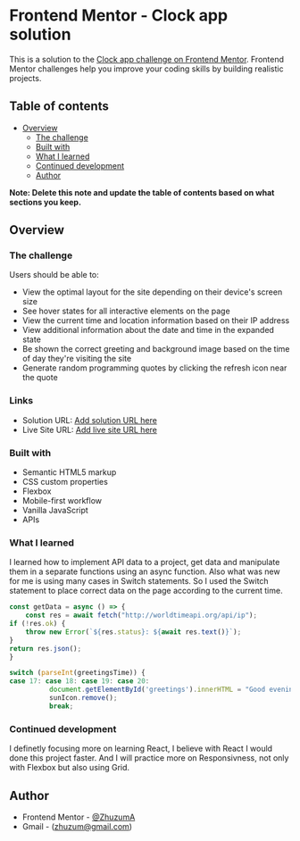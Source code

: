 # Frontend Mentor - Clock app solution

This is a solution to the [Clock app challenge on Frontend Mentor](https://www.frontendmentor.io/challenges/clock-app-LMFaxFwrM). Frontend Mentor challenges help you improve your coding skills by building realistic projects. 

## Table of contents

- [Overview](#overview)
  - [The challenge](#the-challenge)
  - [Built with](#built-with)
  - [What I learned](#what-i-learned)
  - [Continued development](#continued-development)
  - [Author](#author)


**Note: Delete this note and update the table of contents based on what sections you keep.**

## Overview

### The challenge

Users should be able to:

- View the optimal layout for the site depending on their device's screen size
- See hover states for all interactive elements on the page
- View the current time and location information based on their IP address
- View additional information about the date and time in the expanded state
- Be shown the correct greeting and background image based on the time of day they're visiting the site
- Generate random programming quotes by clicking the refresh icon near the quote

### Links

- Solution URL: [Add solution URL here](https://your-solution-url.com)
- Live Site URL: [Add live site URL here](https://your-live-site-url.com)


### Built with

- Semantic HTML5 markup
- CSS custom properties
- Flexbox
- Mobile-first workflow
- Vanilla JavaScript
- APIs


### What I learned

I learned how to implement API data to a project, get data and manipulate them in a separate functions using an async function. Also what was new for me is using many cases in Switch statements. So I used the Switch statement to place correct data on the page according to the current time.


```js
const getData = async () => {
	const res = await fetch("http://worldtimeapi.org/api/ip");
if (!res.ok) {
	throw new Error(`${res.status}: ${await res.text()}`);
}
return res.json();
}
```
```js
switch (parseInt(greetingsTime)) {
case 17: case 18: case 19: case 20:
		  document.getElementById('greetings').innerHTML = "Good evening";
		  sunIcon.remove();
		  break;
```

### Continued development

I definetly focusing more on learning React, I believe with React I would done this project faster. And I will practice more on Responsivness, not only with Flexbox but also using Grid.


## Author

- Frontend Mentor - [@ZhuzumA](https://www.frontendmentor.io/profile/ZhuzumA)
- Gmail - (zhuzum@gmail.com)

